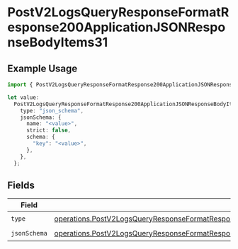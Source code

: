 # PostV2LogsQueryResponseFormatResponse200ApplicationJSONResponseBodyItems31

## Example Usage

```typescript
import { PostV2LogsQueryResponseFormatResponse200ApplicationJSONResponseBodyItems31 } from "orq-poc-typescript-multi-env-version/models/operations";

let value:
  PostV2LogsQueryResponseFormatResponse200ApplicationJSONResponseBodyItems31 = {
    type: "json_schema",
    jsonSchema: {
      name: "<value>",
      strict: false,
      schema: {
        "key": "<value>",
      },
    },
  };
```

## Fields

| Field                                                                                                                                                                                                            | Type                                                                                                                                                                                                             | Required                                                                                                                                                                                                         | Description                                                                                                                                                                                                      |
| ---------------------------------------------------------------------------------------------------------------------------------------------------------------------------------------------------------------- | ---------------------------------------------------------------------------------------------------------------------------------------------------------------------------------------------------------------- | ---------------------------------------------------------------------------------------------------------------------------------------------------------------------------------------------------------------- | ---------------------------------------------------------------------------------------------------------------------------------------------------------------------------------------------------------------- |
| `type`                                                                                                                                                                                                           | [operations.PostV2LogsQueryResponseFormatResponse200ApplicationJSONResponseBodyItems3Type](../../models/operations/postv2logsqueryresponseformatresponse200applicationjsonresponsebodyitems3type.md)             | :heavy_check_mark:                                                                                                                                                                                               | N/A                                                                                                                                                                                                              |
| `jsonSchema`                                                                                                                                                                                                     | [operations.PostV2LogsQueryResponseFormatResponse200ApplicationJSONResponseBodyItems3JSONSchema](../../models/operations/postv2logsqueryresponseformatresponse200applicationjsonresponsebodyitems3jsonschema.md) | :heavy_check_mark:                                                                                                                                                                                               | N/A                                                                                                                                                                                                              |